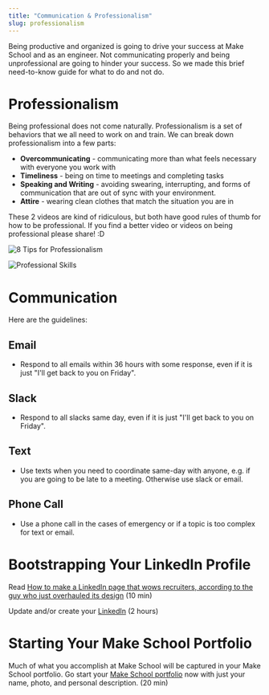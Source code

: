 ```yaml
---
title: "Communication & Professionalism"
slug: professionalism
---
```


Being productive and organized is going to drive your success at Make School and as an engineer. Not communicating properly and being unprofessional are going to hinder your success. So we made this brief need-to-know guide for what to do and not do.

# Professionalism

Being professional does not come naturally. Professionalism is a set of behaviors that we all need to work on and train. We can break down professionalism into a few parts:

* **Overcommunicating** - communicating more than what feels necessary with everyone you work with
* **Timeliness** - being on time to meetings and completing tasks
* **Speaking and Writing** - avoiding swearing, interrupting, and forms of communication that are out of sync with your environment.
* **Attire** - wearing clean clothes that match the situation you are in

These 2 videos are kind of ridiculous, but both have good rules of thumb for how to be professional. If you find a better video or videos on being professional please share! :D

![8 Tips for Professionalism](https://www.youtube.com/watch?v=0o3INMBL58w)

![Professional Skills](https://www.youtube.com/watch?v=PWmhl6rzVpM)

# Communication

Here are the guidelines:

## Email
* Respond to all emails within 36 hours with some response, even if it is just "I'll get back to you on Friday".

## Slack
* Respond to all slacks same day, even if it is just "I'll get back to you on Friday".

## Text
* Use texts when you need to coordinate same-day with anyone, e.g. if you are going to be late to a meeting. Otherwise use slack or email.

## Phone Call
* Use a phone call in the cases of emergency or if a topic is too complex for text or email.

# Bootstrapping Your LinkedIn Profile

Read [How to make a LinkedIn page that wows recruiters, according to the guy who just overhauled its design](https://amp-businessinsider-com.cdn.ampproject.org/c/s/amp.businessinsider.com/how-to-best-use-your-linkedin-page-2017-3) (10 min)

Update and/or create your [LinkedIn](https://www.linkedin.com/) (2 hours)

# Starting Your Make School Portfolio

Much of what you accomplish at Make School will be captured in your Make School portfolio. Go start your [Make School portfolio](https://www.makeschool.com/portfolio/new) now with just your name, photo, and personal description. (20 min)
